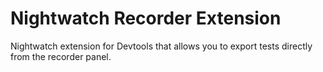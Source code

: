 # Nightwatch Recorder Extension

Nightwatch extension for Devtools that allows you to export tests directly from the recorder panel.
